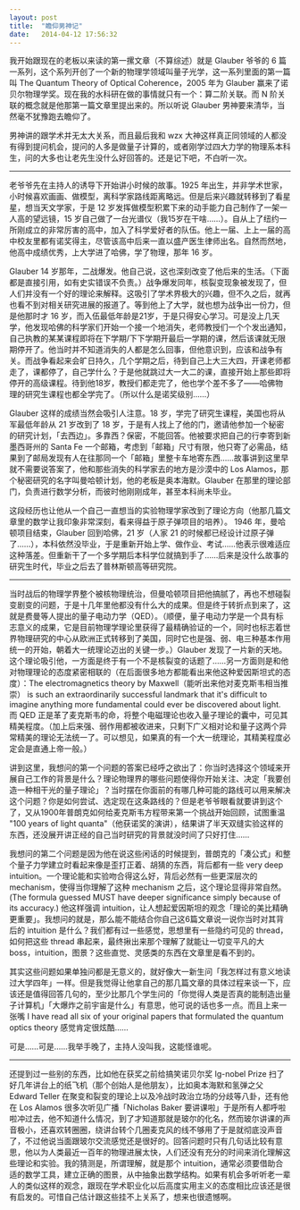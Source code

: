 ```yaml
---
layout: post
title:  "瞻仰男神记"
date:   2014-04-12 17:56:32
---
```


我开始跟现在的老板以来读的第一摞文章（不算综述）就是 Glauber 爷爷的 6 篇一系列，这个系列开创了一个新的物理学领域叫量子光学，这一系列里面的第一篇叫 The Quantum Theory of Optical Coherence，2005 年为 Glauber 赢来了诺贝尔物理学奖。现在我的水科研在做的事情就只有一个：算二阶关联。而 N 阶关联的概念就是他那第一篇文章里提出来的。所以听说 Glauber 男神要来清华，当然毫不犹豫跑去瞻仰了。

男神讲的跟学术并无太大关系，而且最后我和 wzx 大神这样真正同领域的人都没有得到提问机会，提问的人多是做量子计算的，或者刚学过四大力学的物理系本科生，问的大多也让老先生没什么好回答的。还是记下吧，不白听一次。

----

老爷爷先在主持人的诱导下开始讲小时候的故事。1925 年出生，并非学术世家，小时候喜欢画画、做模型，离科学家路线距离略远。但是后来兴趣就转移到了看星星，想当天文学家，于是 12 岁发挥做模型积累下来的动手能力自己制作了一架一人高的望远镜，15 岁自己做了一台光谱仪（我15岁在干啥……）。自从上了纽约一所刚成立的非常厉害的高中，加入了科学爱好者的队伍。他上一届、上上一届的高中校友里都有诺奖得主，尽管该高中后来一直以盛产医生律师出名。自然而然地，他高中成绩优秀，上大学进了哈佛，学了物理，那年 16 岁。

Glauber 14 岁那年，二战爆发。他自己说，这也深刻改变了他后来的生活。（下面都是直接引用，如有史实错误不负责。）战争爆发同年，核裂变现象被发现了，但人们并没有一个好的理论来解释。这吸引了学术界极大的兴趣，但不久之后，就再也看不到对相关研究进展的报道了。等到他上了大学，就也想为战争出一份力，但是他那时才 16 岁，而入伍最低年龄是21岁，于是只得安心学习。可是没上几天学，他发现哈佛的科学家们开始一个接一个地消失，老师教授们一个个发出通知，自己执教的某某课程即将在下学期/下下学期开最后一学期的课，然后该课就无限期停开了。他当时并不知道消失的人都是怎么回事，但他意识到，应该和战争有关。而战争看起来会旷日持久，几个学期之后，待到自己上大三大四，开课老师都走了，课都停了，自己学什么？于是他就跳过大一大二的课，直接开始上那些即将停开的高级课程。待到他18岁，教授们都走完了，他也学个差不多了——哈佛物理的研究生课程也都全学完了。（所以什么是诺奖级别……）

Glauber 这样的成绩当然会吸引人注意。18 岁，学完了研究生课程，美国也将从军最低年龄从 21 岁改到了 18 岁，于是有人找上了他的门，邀请他参加一个秘密的研究计划，「去西边」。多靠西？保密，不能回答。他被要求把自己的行李寄到新墨西哥州的 Santa Fe 一个邮箱，考虑到「邮箱」尺寸有限，他只寄了必需品，结果到了邮局发现有人在往那同一个「邮箱」里整卡车地寄东西……故事讲到这里早就不需要说答案了，他和那些消失的科学家去的地方是沙漠中的 Los Alamos，那个秘密研究的名字叫曼哈顿计划，他的老板是奥本海默。Glauber 在那里的理论部门，负责进行数学分析，而彼时他刚刚成年，甚至本科尚未毕业。

这段经历也让他从一个自己一直想当的实验物理学家改到了理论方向（他那几篇文章里的数学让我印象非常深刻，看来得益于原子弹项目的培养）。
1946 年，曼哈顿项目结束，Glauber 回到哈佛，21 岁（人家 21 的时候都已经设计过原子弹了……），本科依然没毕业，于是重新开始上学、做作业、考试……他表示很难适应这种落差。但重新干了一个多学期后本科学位就搞到手了……后来是没什么故事的研究生时代，毕业之后去了普林斯顿高等研究院。

-----

当时战后的物理学界整个被核物理统治，但曼哈顿项目把他搞腻了，再也不想碰裂变剧变的问题，于是十几年里他都没有什么大的成果。但是终于转折点到来了，这就是费曼等人提出的量子电动力学（QED）。（顺便，量子电动力学是一个具有标志意义的成果，它是目前物理学理论里获得了最精确验证的一个，同时也标志着世界物理研究的中心从欧洲正式转移到了美国，同时它也是强、弱、电三种基本作用统一的开始，朝着大一统理论迈出的关键一步。）Glauber 发现了一片新的天地。这个理论吸引他，一方面是终于有一个不是核裂变的话题了……另一方面则是和他对物理理论的态度紧密相联的（在后面很多地方都能看出来他这种爱因斯坦式的态度）：The electromagnetics theory by Maxwell（能听出来他对麦克斯韦相当推崇） is such an extraordinarily successful landmark that it's difficult to imagine anything more fundamental could ever be discovered about light. 而 QED 正是革了麦克斯韦的命，将整个电磁理论也收入量子理论的囊中，可见其精美程度。（加上后来强、弱作用都被收进来，只剩下广义相对论和量子这两个异常精美的理论无法统一了。可以想见，如果真的有一个大一统理论，其精美程度必定会是直通上帝一般。）

讲到这里，我想问的第一个问题的答案已经呼之欲出了：你当时选择这个领域来开展自己工作的背景是什么？理论物理界的哪些问题使得你开始关注、决定「我要创造一种相干光的量子理论」？当时摆在你面前的有哪几种可能的路线可以用来解决这个问题？你是如何尝试、选定现在这条路线的？但是老爷爷眼看就要讲到这个了，又从1900年普朗克如何给麦克斯韦方程带来第一个挑战开始回顾，试图重温 "100 years of light quanta"（他获诺奖的演讲），结果讲了半天双缝实验这样的东西，还没展开讲正经的自己当时研究的背景就没时间了只好打住……

我想问的第二个问题是因为他在说这些闲话的时候提到，普朗克的「凑公式」和整个量子力学建立时看起来像是歪打正着、胡猜的东西，背后都有一些 very deep intuition。一个理论能和实验吻合得这么好，背后必然有一些更深层次的 mechanism，使得当你理解了这种 mechanism 之后，这个理论显得非常自然。(The formula guessed MUST have deeper significance simply because of its accuracy.) 他这样强调 intuition，让人想起爱因斯坦的观念「理论的美比精确更重要」。我想问的就是，那么能不能结合你自己这6篇文章说一说你当时对其背后的 intuition 是什么？我们都有过一些感觉，思想里有一些隐约可见的 thread，如何把这些 thread 串起来，最终揪出来那个理解了就能让一切变平凡的大 boss，intuition，图景？这些直觉、灵感类的东西在文章里是看不到的。

其实这些问题如果单独问都是无意义的，就好像大一新生问「我怎样过有意义地读过大学四年」一样。但是我觉得让他拿自己的那几篇文章的具体过程来谈一下，应该还是值得回答几句的，至少比那几个学生问的「你觉得人类是否真的能制造出量子计算机」「大爆炸之前宇宙是什么」有意思，他可说的话也多一点。而且上来一张嘴 I have read all six of your original papers that formulated the quantum optics theory 感觉肯定很炫酷……

可是……可是……我举手晚了，主持人没叫我，这能怪谁呢。

-----

还提到过一些别的东西，比如他在获奖之前给搞笑诺贝尔奖 Ig-nobel Prize 扫了好几年讲台上的纸飞机（那个创始人是他朋友），比如奥本海默和氢弹之父 Edward Teller 在聚变和裂变的理论上以及冷战时政治立场的分歧等八卦，还有他在 Los Alamos 很多次听见广播「Nicholas Baker 要讲课啦」于是所有人都呼啦啦冲过去，他不知道什么情况，到了才知道那就是玻尔的化名，然而玻尔讲课的声音极小，还喜欢转圈圈，绕讲台转个几圈麦克风的线不够用了于是就彻底没声音了，不过他说当面跟玻尔交流感觉还是很好的。回答问题时只有几句话比较有意思，他以为人类最近一百年的物理进展太快，人们还没有充分的时间来消化理解这些理论和实验。我的猜测是，所谓理解，就是那个 intuition，通常必须要借助合适的数学工具，建立正确的图景，从中抽象出数学结构。如果有机会多听听老一辈人的类似这样的观念，跟现在学术职业化以后高度实用主义的态度相比应该还是很有启发的。可惜自己估计跟这些挂不上关系了，想来也很遗憾啊。